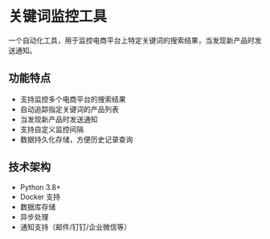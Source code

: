 # 关键词监控工具

一个自动化工具，用于监控电商平台上特定关键词的搜索结果，当发现新产品时发送通知。

## 功能特点

- 支持监控多个电商平台的搜索结果
- 自动追踪指定关键词的产品列表
- 当发现新产品时发送通知
- 支持自定义监控间隔
- 数据持久化存储，方便历史记录查询

## 技术架构

- Python 3.8+
- Docker 支持
- 数据库存储
- 异步处理
- 通知支持（邮件/钉钉/企业微信等）
